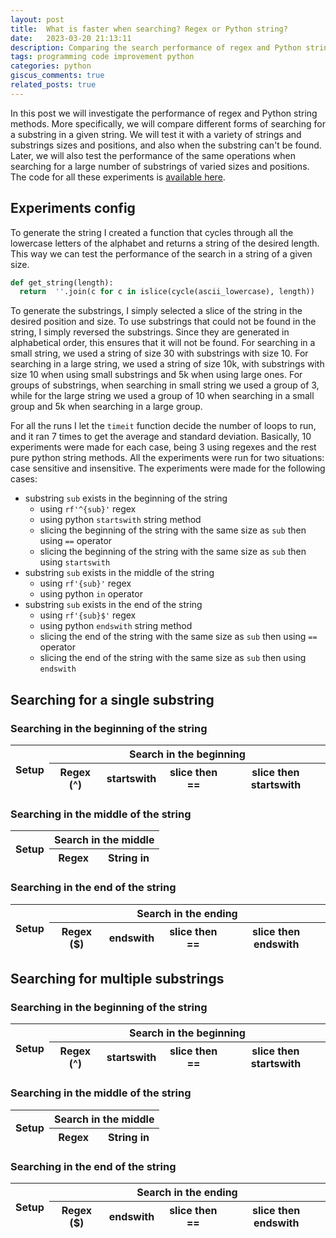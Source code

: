 ```yaml
---
layout: post
title:  What is faster when searching? Regex or Python string?
date:   2023-03-20 21:13:11
description: Comparing the search performance of regex and Python string methods.
tags: programming code improvement python
categories: python
giscus_comments: true
related_posts: true
---
```


In this post we will investigate the performance of regex and Python string methods. More specifically, we will compare different
forms of searching for a substring in a given string. We will test it with a variety of strings and substrings sizes and positions,
and also when the substring can't be found. Later, we will also test the performance of the same operations when searching for a large
number of substrings of varied sizes and positions. The code for all these experiments is [available here](https://gist.github.com/george-gca/29cc3af8e1fa5061c6246eefa3476bd1).

## Experiments config

To generate the string I created a function that cycles through all the lowercase letters of the alphabet and returns a string of the desired length. This way we can test the performance of the search in a string of a given size.

```python
def get_string(length):
  return  ''.join(c for c in islice(cycle(ascii_lowercase), length))
```

To generate the substrings, I simply selected a slice of the string in the desired position and size. To use substrings that could not be found in the string, I simply reversed the substrings. Since they are generated in alphabetical order, this ensures that it will not be found. For searching in a small string, we used a string of size 30 with substrings with size 10. For searching in a large string, we used a string of size 10k, with substrings with size 10 when using small substrings and 5k when using large ones. For groups of substrings, when searching in small string we used a group of 3, while for the large string we used a group of 10 when searching in a small group and 5k when searching in a large group.

For all the runs I let the `timeit` function decide the number of loops to run, and it ran 7 times to get the average and standard deviation. Basically, 10 experiments were made for each case, being 3 using regexes and the rest pure python string methods. All the experiments were run for two situations: case sensitive and insensitive. The experiments were made for the following cases:

- substring `sub` exists in the beginning of the string
  - using `rf'^{sub}'` regex
  - using python `startswith` string method
  - slicing the beginning of the string with the same size as `sub` then using `==` operator
  - slicing the beginning of the string with the same size as `sub` then using `startswith`
- substring `sub` exists in the middle of the string
  - using `rf'{sub}'` regex
  - using python `in` operator
- substring `sub` exists in the end of the string
  - using `rf'{sub}$'` regex
  - using python `endswith` string method
  - slicing the end of the string with the same size as `sub` then using `==` operator
  - slicing the end of the string with the same size as `sub` then using `endswith`


## Searching for a single substring

<script>
  function convertScale(value) {
    let splittedNumber = value.split(" ");

    let scale = 1;
    if (splittedNumber[1] == "s") {
      scale = 1000000000;
    } else if (splittedNumber[1] == "ms") {
      scale = 1000000;
    } else if (splittedNumber[1] == "us") {
      scale = 1000;
    } else if (splittedNumber[1] == "ns") {
      scale = 1;
    }

    return parseFloat(splittedNumber[0]) * scale;
  }

  function convertToNumber(value) {
    let splittedValue = value.split(" ± ");
    return convertScale(splittedValue[0]) + convertScale(splittedValue[1]);
  }

  function highlightLowest(value, row) {
    let lowestValue = "";
    let lowestConvertedValue = 999999999999999;

    for (const [key, value] of Object.entries(row)) {
      if (key != "setup") {
        let convertedValue = convertToNumber(value);
        if (convertedValue < lowestConvertedValue) {
          lowestValue = value;
          lowestConvertedValue = convertedValue;
        }
      }
    }

    if (value == lowestValue) {
      return "<u>" + value + "</u>";
    } else {
      return value;
    }
  }
</script>

### Searching in the beginning of the string

<table
  data-height="800"
  data-search="true"
  data-toggle="table"
  data-url="{{ '/assets/json/blog/2023-03-20-regex-or-python-string/one_substring_beginning.json' | relative_url }}">
  <thead>
    <tr>
      <th data-field="setup" rowspan="2" data-valign="middle">Setup</th>
      <th colspan="4" data-halign="center">Search in the beginning</th>
    </tr>
    <tr>
      <th data-field="regex" data-formatter="highlightLowest">Regex (^)</th>
      <th data-field="startswith" data-formatter="highlightLowest">startswith</th>
      <th data-field="slice then ==" data-formatter="highlightLowest">slice then ==</th>
      <th data-field="slice then startswith" data-formatter="highlightLowest">slice then startswith</th>
    </tr>
  </thead>
</table>

### Searching in the middle of the string

<table
  data-height="800"
  data-search="true"
  data-toggle="table"
  data-url="{{ '/assets/json/blog/2023-03-20-regex-or-python-string/one_substring_middle.json' | relative_url }}">
  <thead>
    <tr>
      <th data-field="setup" rowspan="2" data-valign="middle">Setup</th>
      <th colspan="2" data-halign="center">Search in the middle</th>
    </tr>
    <tr>
      <th data-field="regex" data-formatter="highlightLowest">Regex</th>
      <th data-field="string in" data-formatter="highlightLowest">String in</th>
    </tr>
  </thead>
</table>

### Searching in the end of the string

<table
  data-height="800"
  data-search="true"
  data-toggle="table"
  data-url="{{ '/assets/json/blog/2023-03-20-regex-or-python-string/one_substring_ending.json' | relative_url }}">
  <thead>
    <tr>
      <th data-field="setup" rowspan="2" data-valign="middle">Setup</th>
      <th colspan="4" data-halign="center">Search in the ending</th>
    </tr>
    <tr>
      <th data-field="regex" data-formatter="highlightLowest">Regex ($)</th>
      <th data-field="endswith" data-formatter="highlightLowest">endswith</th>
      <th data-field="slice then ==" data-formatter="highlightLowest">slice then ==</th>
      <th data-field="slice then endswith" data-formatter="highlightLowest">slice then endswith</th>
    </tr>
  </thead>
</table>

## Searching for multiple substrings

### Searching in the beginning of the string

<table
  data-height="800"
  data-search="true"
  data-toggle="table"
  data-url="{{ '/assets/json/blog/2023-03-20-regex-or-python-string/multiple_substrings_beginning.json' | relative_url }}">
  <thead>
    <tr>
      <th data-field="setup" rowspan="2" data-valign="middle">Setup</th>
      <th colspan="4" data-halign="center">Search in the beginning</th>
    </tr>
    <tr>
      <th data-field="regex" data-formatter="highlightLowest">Regex (^)</th>
      <th data-field="startswith" data-formatter="highlightLowest">startswith</th>
      <th data-field="slice then ==" data-formatter="highlightLowest">slice then ==</th>
      <th data-field="slice then startswith" data-formatter="highlightLowest">slice then startswith</th>
    </tr>
  </thead>
</table>

### Searching in the middle of the string

<table
  data-height="800"
  data-search="true"
  data-toggle="table"
  data-url="{{ '/assets/json/blog/2023-03-20-regex-or-python-string/multiple_substrings_middle.json' | relative_url }}">
  <thead>
    <tr>
      <th data-field="setup" rowspan="2" data-valign="middle">Setup</th>
      <th colspan="2" data-halign="center">Search in the middle</th>
    </tr>
    <tr>
      <th data-field="regex" data-formatter="highlightLowest">Regex</th>
      <th data-field="string in" data-formatter="highlightLowest">String in</th>
    </tr>
  </thead>
</table>

### Searching in the end of the string

<table
  data-height="800"
  data-search="true"
  data-toggle="table"
  data-url="{{ '/assets/json/blog/2023-03-20-regex-or-python-string/multiple_substrings_ending.json' | relative_url }}">
  <thead>
    <tr>
      <th data-field="setup" rowspan="2" data-valign="middle">Setup</th>
      <th colspan="4" data-halign="center">Search in the ending</th>
    </tr>
    <tr>
      <th data-field="regex" data-formatter="highlightLowest">Regex ($)</th>
      <th data-field="endswith" data-formatter="highlightLowest">endswith</th>
      <th data-field="slice then ==" data-formatter="highlightLowest">slice then ==</th>
      <th data-field="slice then endswith" data-formatter="highlightLowest">slice then endswith</th>
    </tr>
  </thead>
</table>
